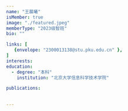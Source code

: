 ```yaml
---
name: "王晨曦"
isMember: true
image: "./featured.jpeg"
memberType: "2023级智班"
bio: ""

links: [
   {envelope: "2300013138@stu.pku.edu.cn" },
]
interests:
education:
  - degree: "本科"
    institution: "北京大学信息科学技术学院"

publications:
  

---
```


